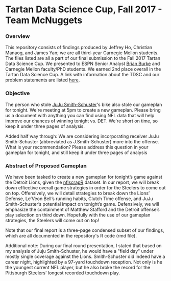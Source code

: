 # Tartan Data Science Cup, Fall 2017 - Team McNuggets

### Overview
This repository consists of findings produced by Jeffrey Ho, Christian Manaog, and James Yan; we are all third-year Carnegie Mellon students. The files listed are all a part of our final submission to the Fall 2017 Tartan Data Science Cup. We presented to ESPN Senior Analyst [Brian Burke](http://espnmediazone.com/us/bios/brian-burke/) and Carnegie Mellon faculty/PhD students. We earned 2nd place overall in the Tartan Data Science Cup. A link with information about the TDSC and our problem statements are listed [here](www.stat.cmu.edu/tartandatasciencecup/problem.html).

### Objective
The person who stole [JuJu Smith-Schuster](http://www.espn.com/nfl/player/_/id/3120348/juju-smith-schuster)'s bike also stole our gameplan for tonight. We're meeting at 5pm to create a new gameplan. Please bring us a document with anything you can find using NFL data that will help improve our chances of winning tonight vs. DET. We're short on time, so keep it under three pages of analysis.

Added half way through: We are considering incorporating receiver JuJu Smith-Schuster (abbreviated as J.Smith-Schuster) more into the offense. What is your recommendation? Please address this question in your gameplan for tonight, and still keep it under three pages of analysis

### Abstract of Proposed Gameplan
We have been tasked to create a new gameplan for tonight’s game against the Detroit Lions, given the [nflscrapR](https://ryurko.github.io/nflscrapR-data/) dataset. In our report, we will break down effiective overall game strategies in order for the Steelers to come out on top. Offensively, we will detail strategies to break down the Lions’ Defense, Le’Veon Bell’s running habits, Clutch Time offense, and JuJu Smith-Schuster’s potential impact on tonight’s game. Defensively, we will emphasize the containment of Matthew Stafford and the Detroit offense’s play selection on third down. Hopefully with the use of our gameplan strategies, the Steelers will come out on top!

Note that our final report is a three-page condensed subset of our findings, which are all documented in the repository's R code (rmd file). 

Additional note: During our final round presentation, I stated that based on my analysis of Juju Smith-Schuster, he would have a "field day" under mostly single coverage against the Lions. Smith-Schuster did indeed have a career night, highlighted by a 97-yard touchdown reception. Not only is he the youngest current NFL player, but he also broke the record for the Pittsburgh Steelers' longest recorded touchdown play. 
